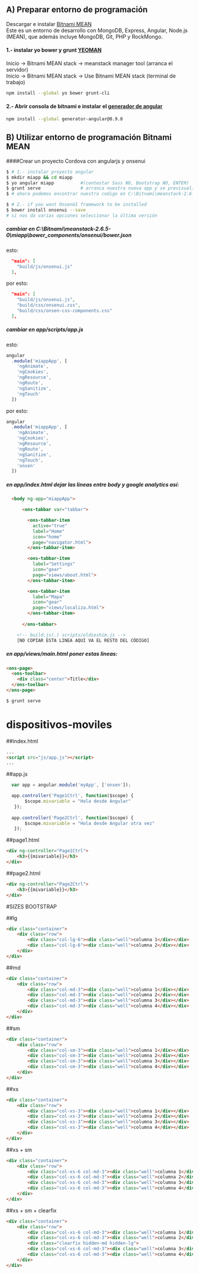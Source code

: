 ## A) Preparar entorno de programación
Descargar e instalar [Bitnami MEAN](https://bitnami.com/stack/mean)  
Este es un entorno de desarrollo con MongoDB, Express, Angular, Node.js (MEAN), que además incluye
 MongoDB, Git, PHP y RockMongo.   

#### 1.- instalar yo bower y grunt [YEOMAN](http://yeoman.io/codelab/setup.html)
Inicio -> Bitnami MEAN stack -> meanstack manager tool  (arranca el servidor)  
Inicio -> Bitnami MEAN stack -> Use Bitnami MEAN stack  (terminal de trabajo)

```bash
npm install --global yo bower grunt-cli
```
#### 2.- Abrir consola de bitnami e instalar el [generador de angular](https://github.com/yeoman/generator-angular)
```bash
npm install --global generator-angular@0.9.8
```


## B) Utilizar entorno de programación Bitnami MEAN
  
####Crear un proyecto Cordova con angularjs y onsenui
```bash
$ # 1.- instalar proyecto angular
$ mkdir miapp && cd miapp
$ yo angular miapp          #(contestar Sass NO, Bootstrap NO, ENTER)
$ grunt serve               # arranca nuestra nueva app y se previsualiza en http://localhost:9000
$ # ahora podemos encontrar nuestro codigo en C:\Bitnami\meanstack-2.6.5-0\miapp

$ # 2.- if you want OnsenUI framework to be installed
$ bower install onsenui --save
# si nos da varias opciones seleccionar la última versión
```
##### cambiar en C:\Bitnami\meanstack-2.6.5-0\miapp\bower_components/onsenui/bower.json
esto:
```json
  "main": [
    "build/js/onsenui.js"
  ],
```
por esto:
```json
  "main": [
    "build/js/onsenui.js",
    "build/css/onsenui.css",
    "build/css/onsen-css-components.css"
  ],
```
##### cambiar en app/scripts/app.js
esto:
```javascript
angular
  .module('miappApp', [
    'ngAnimate',
    'ngCookies',
    'ngResource',
    'ngRoute',
    'ngSanitize',
    'ngTouch'
  ])
```
por esto:
```javascript
angular
  .module('miappApp', [
    'ngAnimate',
    'ngCookies',
    'ngResource',
    'ngRoute',
    'ngSanitize',
    'ngTouch',
    'onsen'
  ])
```

#####  en app/index.html dejar las lineas entre body y google analytics así:

```html
  <body ng-app="miappApp">

      <ons-tabbar var="tabbar">

        <ons-tabbar-item
          active="true"
          label="Home"
          icon="home"
          page="navigator.html">
        </ons-tabbar-item>

        <ons-tabbar-item
          label="Settings"
          icon="gear"
          page="views/about.html">
        </ons-tabbar-item>

        <ons-tabbar-item
          label="Mapa"
          icon="gear"
          page="views/localiza.html">
        </ons-tabbar-item>
        
      </ons-tabbar>

    <!-- build:js(.) scripts/oldieshim.js -->
    [NO COPIAR ESTA LINEA AQUI VA EL RESTO DEL CÓDIGO]
```
#####  en app/views/main.html poner estas lineas:

```html
<ons-page>
  <ons-toolbar>
    <div class="center">Title</div>
  </ons-toolbar>
</ons-page>
```

```bash
$ grunt serve              
```



dispositivos-moviles
====================


##index.html
```html
...
<script src="js/app.js"></script>     
...
```
##app.js
```javascript
  var app = angular.module('myApp', ['onsen']);

  app.controller('Page1Ctrl', function($scope) {
       $scope.mivariable = "Hola desde Angular"
   });
 
  app.controller('Page2Ctrl', function($scope) {
       $scope.mivariable = "Hola desde Angular otra vez"
   });  
```
##page1.html
```html
<div ng-controller="Page1Ctrl">
    <h3>{{mivariable}}</h3>
</div>   
```
##page2.html
```html
<div ng-controller="Page2Ctrl">
    <h3>{{mivariable}}</h3>
</div>   
```



#SIZES BOOTSTRAP

##lg
```html
<div class="container">
	<div class="row">
		<div class="col-lg-6"><div class="well">columna 1</div></div>
		<div class="col-lg-6"><div class="well">columna 2</div></div>
	</div>
</div>
```

##md
```html
<div class="container">
	<div class="row">
		<div class="col-md-3"><div class="well">columna 1</div></div>
		<div class="col-md-3"><div class="well">columna 2</div></div>
		<div class="col-md-3"><div class="well">columna 3</div></div>
		<div class="col-md-3"><div class="well">columna 4</div></div>
	</div>
</div>
```

##sm
```html
<div class="container">
	<div class="row">
		<div class="col-sm-3"><div class="well">columna 1</div></div>
		<div class="col-sm-3"><div class="well">columna 2</div></div>
		<div class="col-sm-3"><div class="well">columna 3</div></div>
		<div class="col-sm-3"><div class="well">columna 4</div></div>
	</div>
</div>
```

##xs
```html
<div class="container">
	<div class="row">
		<div class="col-xs-3"><div class="well">columna 1</div></div>
		<div class="col-xs-3"><div class="well">columna 2</div></div>
		<div class="col-xs-3"><div class="well">columna 3</div></div>
		<div class="col-xs-3"><div class="well">columna 4</div></div>
	</div>
</div>
```

##xs + sm
```html
<div class="container">
	<div class="row">
		<div class="col-xs-6 col-md-3"><div class="well">columna 1</div></div>
		<div class="col-xs-6 col-md-3"><div class="well">columna 2</div></div>
		<div class="col-xs-6 col-md-3"><div class="well">columna 3</div></div>
		<div class="col-xs-6 col-md-3"><div class="well">columna 4</div></div>
	</div>
</div>
```

##xs + sm + clearfix
```html
<div class="container">
	<div class="row">
		<div class="col-xs-6 col-md-3"><div class="well">columna 1</div></div>
		<div class="col-xs-6 col-md-3"><div class="well">columna 2</div></div>
		<div class="clearfix hidden-md hidden-lg">
		<div class="col-xs-6 col-md-3"><div class="well">columna 3</div></div>
		<div class="col-xs-6 col-md-3"><div class="well">columna 4</div></div>
	</div>
</div>
```
